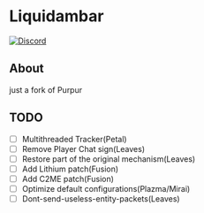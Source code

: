 # Liquidambar
[![Discord](https://img.shields.io/discord/891325967203729472?color=5865F2&label=discord&style=for-the-badge)](https://discord.gg/DdH6Yfu9gM)
## About
just a fork of Purpur
## TODO
- [ ] Multithreaded Tracker(Petal)
- [ ] Remove Player Chat sign(Leaves)
- [ ] Restore part of the original mechanism(Leaves)
- [ ] Add Lithium patch(Fusion)
- [ ] Add C2ME patch(Fusion)
- [ ] Optimize default configurations(Plazma/Mirai)
- [ ] Dont-send-useless-entity-packets(Leaves)
